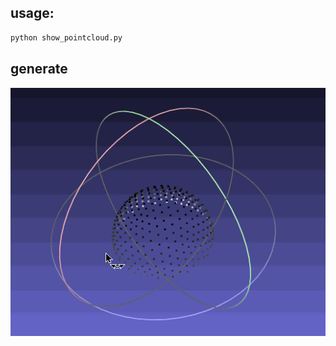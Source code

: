 ## usage:

```python
python show_pointcloud.py
```

## generate

<center>
<img src="https://github.com/yang-yang-o-o/yang-yang-o-o.github.io/blob/main/assets/images/view_sphere.gif?raw=true"/>
</center>